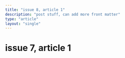 ```yaml
---
title: "issue 8, article 1"
description: "post stuff, can add more front matter"
type: "article"
layout: "single"
---
```


# issue 7, article 1
